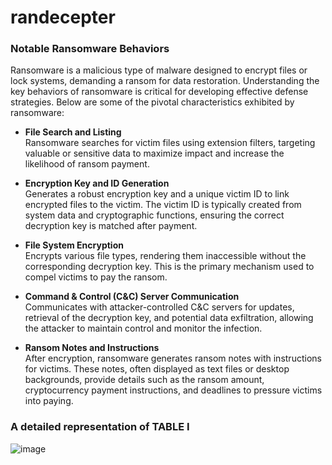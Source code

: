 # randecepter

### Notable Ransomware Behaviors
Ransomware is a malicious type of malware designed to encrypt files or lock systems, demanding a ransom for data restoration. Understanding the key behaviors of ransomware is critical for developing effective defense strategies. Below are some of the pivotal characteristics exhibited by ransomware:

- **File Search and Listing**  
  Ransomware searches for victim files using extension filters, targeting valuable or sensitive data to maximize impact and increase the likelihood of ransom payment.

- **Encryption Key and ID Generation**  
  Generates a robust encryption key and a unique victim ID to link encrypted files to the victim. The victim ID is typically created from system data and cryptographic functions, ensuring the correct decryption key is matched after payment.

- **File System Encryption**  
  Encrypts various file types, rendering them inaccessible without the corresponding decryption key. This is the primary mechanism used to compel victims to pay the ransom.

- **Command & Control (C&C) Server Communication**  
  Communicates with attacker-controlled C&C servers for updates, retrieval of the decryption key, and potential data exfiltration, allowing the attacker to maintain control and monitor the infection.

- **Ransom Notes and Instructions**  
  After encryption, ransomware generates ransom notes with instructions for victims. These notes, often displayed as text files or desktop backgrounds, provide details such as the ransom amount, cryptocurrency payment instructions, and deadlines to pressure victims into paying.



### A detailed representation of TABLE I
  
![image](https://github.com/user-attachments/assets/d110098b-d983-45d1-b02f-e17bf5c5c3b0)
